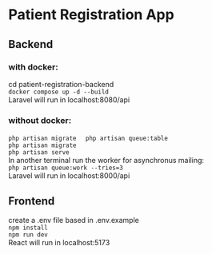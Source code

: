 # Patient Registration App
## Backend
### with docker:
cd patient-registration-backend  
```docker compose up -d --build  ```  
Laravel will run in localhost:8080/api
### without docker:
```php artisan migrate  ```
```php artisan queue:table```  
```php artisan migrate```  
```php artisan serve```  
In another terminal run the worker for asynchronus mailing:  
```php artisan queue:work --tries=3```   
Laravel will run in localhost:8000/api


## Frontend  
create a .env file based in .env.example  
```npm install```  
```npm run dev```  
React will run in localhost:5173


